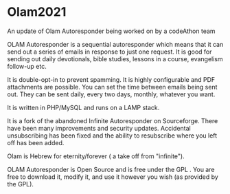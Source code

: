 # Olam2021
An update of Olam Autoresponder being worked on by a codeAthon team

OLAM Autoresponder is a sequential autoresponder which means that it can send out a series of emails in response to just one request. It is good for sending out daily devotionals, bible studies, lessons in a course, evangelism follow-up etc.

 

It is double-opt-in to prevent spamming. It is highly configurable and PDF attachments are possible. You can set the time between emails being sent out. They can be sent daily, every two days, monthly, whatever you want.

 

It is written in PHP/MySQL and runs on a LAMP stack.

 

It is a fork of the abandoned Infinite Autoresponder on Sourceforge. There have been many improvements and security updates. Accidental unsubscribing has been fixed and the ability to resubscribe where you left off has been added.

 

Olam is Hebrew for eternity/forever ( a take off from "infinite").

 

OLAM Autoresponder is Open Source and is free under the GPL . You are free to download it, modify it, and use it however you wish (as provided by the GPL).
